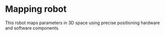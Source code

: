 # Mapping robot

This robot maps parameters in 3D space using precise positioning hardware and software components.
